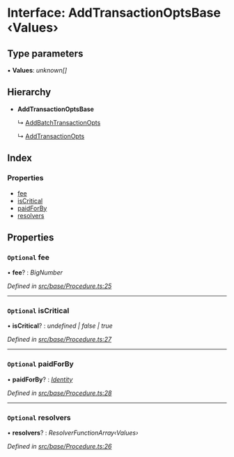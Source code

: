 # Interface: AddTransactionOptsBase ‹**Values**›

## Type parameters

▪ **Values**: *unknown[]*

## Hierarchy

* **AddTransactionOptsBase**

  ↳ [AddBatchTransactionOpts](addbatchtransactionopts.md)

  ↳ [AddTransactionOpts](addtransactionopts.md)

## Index

### Properties

* [fee](addtransactionoptsbase.md#optional-fee)
* [isCritical](addtransactionoptsbase.md#optional-iscritical)
* [paidForBy](addtransactionoptsbase.md#optional-paidforby)
* [resolvers](addtransactionoptsbase.md#optional-resolvers)

## Properties

### `Optional` fee

• **fee**? : *BigNumber*

*Defined in [src/base/Procedure.ts:25](https://github.com/PolymathNetwork/polymesh-sdk/blob/959efb76/src/base/Procedure.ts#L25)*

___

### `Optional` isCritical

• **isCritical**? : *undefined | false | true*

*Defined in [src/base/Procedure.ts:27](https://github.com/PolymathNetwork/polymesh-sdk/blob/959efb76/src/base/Procedure.ts#L27)*

___

### `Optional` paidForBy

• **paidForBy**? : *[Identity](../classes/identity.md)*

*Defined in [src/base/Procedure.ts:28](https://github.com/PolymathNetwork/polymesh-sdk/blob/959efb76/src/base/Procedure.ts#L28)*

___

### `Optional` resolvers

• **resolvers**? : *ResolverFunctionArray‹Values›*

*Defined in [src/base/Procedure.ts:26](https://github.com/PolymathNetwork/polymesh-sdk/blob/959efb76/src/base/Procedure.ts#L26)*
